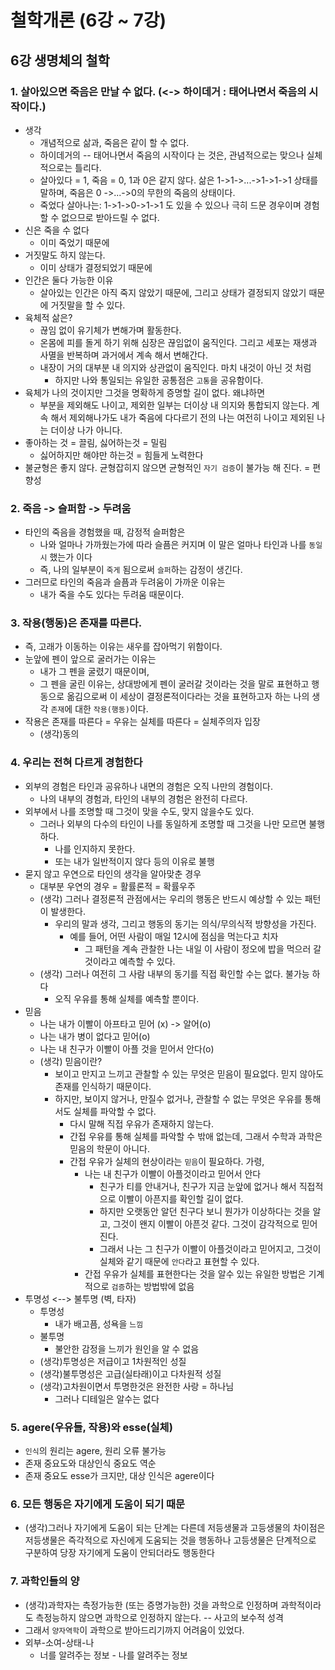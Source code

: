 # 철학개론 (6강 ~ 7강)

## 6강 생명체의 철학
### 1. 살아있으면 죽음은 만날 수 없다. (<-> 하이데거 : 태어나면서 죽음의 시작이다.)
  - 생각
    - 개념적으로 삶과, 죽음은 같이 할 수 없다.
    - 하이데거의 -- 태어나면서 죽음의 시작이다 는 것은, 관념적으로는 맞으나 실체적으로는 틀리다.
    - 살아있다 = 1, 죽음 = 0,   1과 0은 같지 않다. 삶은 1->1->...->1->1->1 상태를 말하며, 죽음은 0 ->...->0의 무한의 죽음의 상태이다.
    - 죽었다 살아나는: 1->1->0->1->1 도 있을 수 있으나 극히 드문 경우이며 경험할 수 없으므로 받아드릴 수 없다.
  - 신은 죽을 수 없다
    - 이미 죽었기 때문에
  - 거짓말도 하지 않는다.
    - 이미 상태가 결정되었기 때문에
  - 인간은 둘다 가능한 이유
    - 살아있는 인간은 아직 죽지 않았기 때문에, 그리고 상태가 결정되지 않았기 때문에 거짓말을 할 수 있다.
  - 육체적 삶은?
    - 끊임 없이 유기체가 변해가며 활동한다.
    - 온몸에 피를 돌게 하기 위해 심장은 끊임없이 움직인다. 그리고 세포는 재생과 사멸을 반복하며 과거에서 계속 해서 변해간다.
    - 내장이 거의 대부분 내 의지와 상관없이 움직인다. 마치 내것이 아닌 것 처럼
      - 하지만 나와 통일되는 유일한 공통점은 `고통`을 공유함이다.
  - 육체가 나의 것이지만 그것을 명확하게 증명할 길이 없다. 왜냐하면
    - 부분을 제외해도 나이고, 제외한 일부는 더이상 내 의지와 통합되지 않는다. 계속 해서 제외해나가도 내가 죽음에 다다르기 전의 나는 여전히 나이고 제외된 나는 더이상 나가 아니다.
  - 좋아하는 것 = 끌림, 싫어하는것 = 밀림
    - 싫어하지만 해야만 하는것 = 힘들게 노력한다
  - 불균형은 좋지 않다. 균형잡히지 않으면 균형적인 `자기 검증`이 불가능 해 진다. = 편향성
### 2. 죽음 -> 슬퍼함 -> 두려움
  - 타인의 죽음을 경험했을 때, 감정적 슬퍼함은
    - 나와 얼마나 가까웠는가에 따라 슬픔은 커지며 이 말은 얼마나 타인과 나를 `동일시` 했는가 이다
    - 즉, 나의 일부분이 `죽게` 됨으로써 `슬퍼`하는 감정이 생긴다.
  - 그러므로 타인의 죽음과 슬픔과 두려움이 가까운 이유는
    - 내가 죽을 수도 있다는 두려움 때문이다.
### 3. 작용(행동)은 존재를 따른다.
  - 즉, 고래가 이동하는 이유는 새우를 잡아먹기 위함이다.
  - 눈앞에 펜이 앞으로 굴러가는 이유는
    - 내가 그 펜을 굴렸기 때문이며,
    - 그 펜을 굴린 이유는, 상대방에게 펜이 굴러갈 것이라는 것을 말로 표현하고 행동으로 옮김으로써 이 세상이 결정론적이다라는 것을 표현하고자 하는 나의 생각 `존재`에 대한 `작용(행동)`이다.
  - 작용은 존재를 따른다 = 우유는 실체를 따른다 = 실체주의자 입장
    - (생각)동의
### 4. 우리는 전혀 다르게 경험한다
  - 외부의 경험은 타인과 공유하나 내면의 경험은 오직 나만의 경험이다.
    - 나의 내부의 경험과, 타인의 내부의 경험은 완전히 다르다.
  - 외부에서 나를 조명할 때 그것이 맞을 수도, 맞지 않을수도 있다.
    - 그러나 외부의 다수의 타인이 나를 동일하게 조명할 때 그것을 나만 모르면 불행하다.
      - 나를 인지하지 못한다.
      - 또는 내가 일반적이지 않다 등의 이유로 불행
  - 묻지 않고 우연으로 타인의 생각을 알아맞춘 경우
    - 대부분 우연의 경우 = 활률론적 = 확률우주
    - (생각) 그러나 결정론적 관점에서는 우리의 행동은 반드시 예상할 수 있는 패턴이 발생한다.
      - 우리의 말과 생각, 그리고 행동의 동기는 의식/무의식적 방향성을 가진다.
        - 예를 들어, 어떤 사람이 매일 12시에 점심을 먹는다고 치자
          - 그 패턴을 계속 관찰한 나는 내일 이 사람이 정오에 밥을 먹으러 갈 것이라고 예측할 수 있다.
    - (생각) 그러나 여전히 그 사람 내부의 동기를 직접 확인할 수는 없다. 불가능 하다
      - 오직 우유를 통해 실체를 예측할 뿐이다.
  - 믿음
    - 나는 내가 이빨이 아프타고 믿어 (x) -> 알어(o)
    - 나는 내가 병이 없다고 믿어(o)
    - 나는 내 친구가 이빨이 아플 것을 믿어서 안다(o)
    - (생각) 믿음이란?
      - 보이고 만지고 느끼고 관찰할 수 있는 무엇은 믿음이 필요없다. 믿지 않아도 존재를 인식하기 때문이다.
      - 하지만, 보이지 않거나, 만질수 없거나, 관찰할 수 없는 무엇은 우유를 통해서도 실체를 파악할 수 없다.
        - 다시 말해 직접 우유가 존재하지 않는다.
        - 간접 우유를 통해 실체를 파악할 수 밖애 없는데, 그래서 수학과 과학은 믿음의 학문이 아니다.
        - 간접 우유가 실체의 현상이라는 `믿음`이 필요하다. 가령,
          - 나는 내 친구가 이빨이 아플것이라고 믿어서 안다
            - 친구가 티를 안내거나, 친구가 지금 눈앞에 없거나 해서 직접적으로 이빨이 아픈지를 확인할 길이 없다.
            - 하지만 오랫동안 알던 친구다 보니 뭔가가 이상하다는 것을 알고, 그것이 왠지 이빨이 아픈것 같다. 그것이 감각적으로 믿어진다.
            - 그래서 나는 그 친구가 이빨이 아플것이라고 믿어지고, 그것이 실체와 같기 때문에 `안다`라고 표현할 수 있다.
          - 간접 우유가 실체를 표현한다는 것을 알수 있는 유일한 방법은 기계적으로 `검증`하는 방법밖에 없음
  - 투명성 <--> 불투명 (벽, 타자)
    - 투명성
      - 내가 배고픔, 성욕을 `느낌`
    - 불투명
      - 불안한 감정을 느끼가 원인을 알 수 없음
    - (생각)투명성은 저급이고 1차원적인 성질
    - (생각)불투명성은 고급(실타래)이고 다차원적 성질
    - (생각)고차원이면서 투명한것은 완전한 사랑 = 하나님
      - 그러나 디테일은 알수는 없다
### 5. agere(우유들, 작용)와 esse(실체)
  - `인식`의 원리는 agere, 원리 오류 불가능
  - 존재 중요도와 대상인식 중요도 역순
  - 존재 중요도 esse가 크지만, 대상 인식은 agere이다

### 6. 모든 행동은 자기에게 도움이 되기 때문
  - (생각)그러나 자기에게 도움이 되는 단계는 다른데 저등생물과 고등생물의 차이점은 저등생물은 즉각적으로 자신에게 도움되는 것을 행동하나 고등생물은 단계적으로 구분하여 당장 자기에게 도움이 안되더라도 행동한다

### 7. 과학인들의 양
  - (생각)과학자는 측정가능한 (또는 증명가능한) 것을 과학으로 인정하며 과학적이라도 측정능하지 않으면 과학으로 인정하지 않는다. -- 사고의 보수적 성격
  - 그래서 `양자역학`이 과학으로 받아드리기까지 어려움이 있었다.
  - 외부-소여-상태-나
    - 너를 알려주는 정보 - 나를 알려주는 정보
